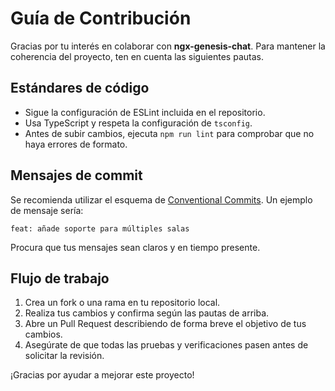 # Guía de Contribución

Gracias por tu interés en colaborar con **ngx-genesis-chat**. Para mantener la coherencia del proyecto, ten en cuenta las siguientes pautas.

## Estándares de código

- Sigue la configuración de ESLint incluida en el repositorio.
- Usa TypeScript y respeta la configuración de `tsconfig`.
- Antes de subir cambios, ejecuta `npm run lint` para comprobar que no haya errores de formato.

## Mensajes de commit

Se recomienda utilizar el esquema de [Conventional Commits](https://www.conventionalcommits.org/).
Un ejemplo de mensaje sería:

```
feat: añade soporte para múltiples salas
```

Procura que tus mensajes sean claros y en tiempo presente.

## Flujo de trabajo

1. Crea un fork o una rama en tu repositorio local.
2. Realiza tus cambios y confirma según las pautas de arriba.
3. Abre un Pull Request describiendo de forma breve el objetivo de tus cambios.
4. Asegúrate de que todas las pruebas y verificaciones pasen antes de solicitar la revisión.

¡Gracias por ayudar a mejorar este proyecto!
